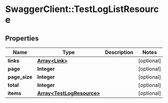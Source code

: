 # SwaggerClient::TestLogListResource

## Properties
Name | Type | Description | Notes
------------ | ------------- | ------------- | -------------
**links** | [**Array&lt;Link&gt;**](Link.md) |  | [optional] 
**page** | **Integer** |  | [optional] 
**page_size** | **Integer** |  | [optional] 
**total** | **Integer** |  | [optional] 
**items** | [**Array&lt;TestLogResource&gt;**](TestLogResource.md) |  | [optional] 


